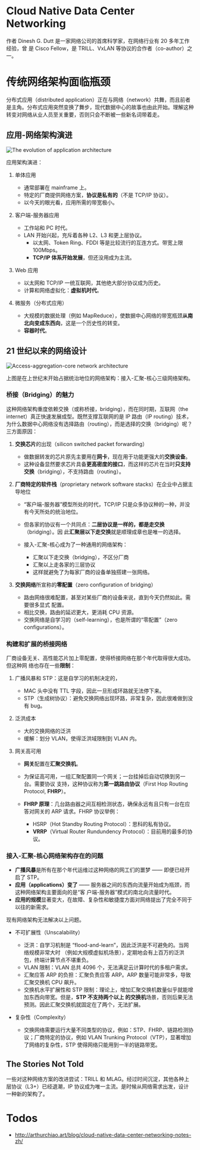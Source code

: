 # Cloud Native Data Center Networking

作者 Dinesh G. Dutt 是一家网络公司的首席科学家，在网络行业有 20 多年工作经验，曾 是 Cisco Fellow，是 TRILL、VxLAN 等协议的合作者（co-author）之一。

# 传统网络架构面临瓶颈

分布式应用（distributed application）正在与网络（network）共舞，而且前者是主角。分布式应用突然变换了舞步，现代数据中心的故事也由此开始。理解这种转变对网络从业人员至关重要，否则只会不断被一些新名词带着走。

## 应用-网络架构演进

![The evolution of application architecture](https://s3.ax1x.com/2021/01/25/sL9d2T.png)

应用架构演进：

1. 单体应用

   - 通常部署在 mainframe 上。
   - 特定的厂商提供网络方案，**协议是私有的**（不是 TCP/IP 协议）。
   - 以今天的眼光看，应用所需的带宽极小。

2. 客户端-服务器应用

   - 工作站和 PC 时代。
   - LAN 开始兴起，充斥着各种 L2、L3 和更上层协议。
     - 以太网、Token Ring、FDDI 等是比较流行的互连方式。带宽上限 100Mbps。
     - **TCP/IP 体系开始发展**，但还没用成为主流。

3. Web 应用

   - 以太网和 TCP/IP 一统互联网，其他绝大部分协议成为历史。
   - 计算和网络虚拟化：**虚拟机时代**。

4. 微服务（分布式应用）

   - 大规模的数据处理（例如 MapReduce），使数据中心网络的带宽瓶颈**从南北向变成东西向**，这是一个历史性的转变。
   - **容器时代**。

## 21 世纪以来的网络设计

![Access-aggregation-core network architecture](https://s3.ax1x.com/2021/01/25/sL9TZd.png)

上图是在上世纪末开始占据统治地位的网络架构：接入-汇聚-核心三级网络架构。

### 桥接（Bridging）的魅力

这种网络架构重度依赖交换（或称桥接，bridging），而在同时期，互联网（the internet）真正快速发展成型。既然支撑互联网的是 IP 路由（IP routing）技术，为什么数据中心网络没有选择路由（routing），而是选择的交换（bridging）呢？三方面原因：

1. **交换芯片**的出现（silicon switched packet forwarding）

   - 做数据转发的芯片原先主要用在**网卡**，现在用于功能更强大的**交换设备**。
   - 这种设备显然要求芯片具备**更高密度的接口**，而这样的芯片在当时**只支持交换**（bridging），不支持路由（routing）。

2. **厂商特定的软件栈**（proprietary network software stacks）在企业中占据主导地位

   - “客户端-服务器”模型所处的时代，TCP/IP 只是众多协议种的一种，并没有今天所处的统治地位。
   - 但各家的协议有一个共同点：**二层协议是一样的，都是走交换**（bridging）。因 此**汇聚层以下走交换**就是顺理成章也是唯一的选择。
   - 接入-汇聚-核心成为了一种通用的网络架构：

     - 汇聚以下走交换（bridging），不区分厂商
     - 汇聚以上走各家的三层协议
     - 这样就避免了为每家厂商的设备单独搭建一张网络。

3. **交换网络**所宣称的**零配置**（zero configuration of bridging）

   - 路由网络很难配置，甚至对某些厂商的设备来说，直到今天仍然如此。需要很多显式 配置。
   - 相比交换，路由的延迟更大，更消耗 CPU 资源。
   - 交换网络是自学习的（self-learning），也是所谓的“零配置”（zero configurations）。

### 构建和扩展的桥接网络

厂商设备无关、高性能芯片加上零配置，使得桥接网络在那个年代取得很大成功。但这种网 络也存在一些**限制**：

1. 广播风暴和 STP：这是自学习的机制决定的，

   - MAC 头中没有 TTL 字段，因此一旦形成环路就无法停下来。
   - STP（生成树协议）：避免交换网络出现环路，非常复杂，因此很难做到没有 bug。

2. 泛洪成本

   - 大的交换网络的泛洪
   - 缓解：划分 VLAN，使得泛洪域限制到 VLAN 内。

3. 网关高可用

   - **网关**配置在**汇聚交换机**。
   - 为保证高可用，一组汇聚配置同一个网关；一台挂掉后自动切换到另一台。需要协议 支持，这种协议称为**第一跳路由协议**（First Hop Routing Protocol, **FHRP**）。
   - **FHRP 原理**：几台路由器之间互相检测状态，确保永远有且只有一台在应答对网关的 ARP 请求。FHRP 协议举例：

     - HSRP（Hot Standby Routing Protocol）：思科的私有协议。
     - **VRRP**（Virtual Router Rundundency Protocol）：目前用的最多的协议。

### 接入-汇聚-核心网络架构存在的问题

- **广播风暴**是所有在那个年代运维过这种网络的网工们的噩梦 —— 即便已经开启了 STP。
- **应用（applications）变了** —— 服务器之间的东西向流量开始成为瓶颈，而这种网络架构主要面向的是“客 户端-服务器”模式的南北向流量时代。
- **应用的规模**显著变大，在故障、复杂性和敏捷度方面对网络提出了完全不同于以往的新需求。

现有网络架构无法解决以上问题。

- 不可扩展性（Unscalability）

  - 泛洪：自学习机制是 “flood-and-learn”，因此泛洪是不可避免的。当网络规模非常大时 （例如大规模虚拟机场景），定期地会有上百万的泛洪包，终端计算节点不堪重负。
  - VLAN 限制：VLAN 总共 4096 个，无法满足云计算时代的多租户需求。
  - 汇聚应答 ARP 的负担：汇聚负责应答 ARP。ARP 数量可能非常多，导致汇聚交换机 CPU 飙升。
  - 交换机水平扩展性和 STP 限制：理论上，增加汇聚交换机数量似乎就能增加东西向带宽。但是，**STP 不支持两个以上 的交换机**场景，否则后果无法预测。因此汇聚交换机就固定在了两个，无法扩展。

- 复杂性（Complexity）
  - 交换网络需要运行大量不同类型的协议，例如：STP、FHRP、链路检测协议；厂商特定的协议，例如 VLAN Trunking Protocol（VTP），显著增加了网络的复杂性，STP 使得网络只能用到一半的链路带宽。

## The Stories Not Told

一些对这种网络方案的改进尝试：TRILL 和 MLAG。经过时间沉淀，其他各种上层协议（L3+）已经退潮，IP 协议成为唯一主流。是时候从网络需求出发，设计一种新的架构了。

# Todos

- http://arthurchiao.art/blog/cloud-native-data-center-networking-notes-zh/

